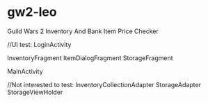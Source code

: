# gw2-leo
Guild Wars 2 Inventory And Bank Item Price Checker

//UI test:
LoginActivity

InventoryFragment
ItemDialogFragment
StorageFragment

MainActivity

//Not interested to test:
InventoryCollectionAdapter
StorageAdapter
StorageViewHolder